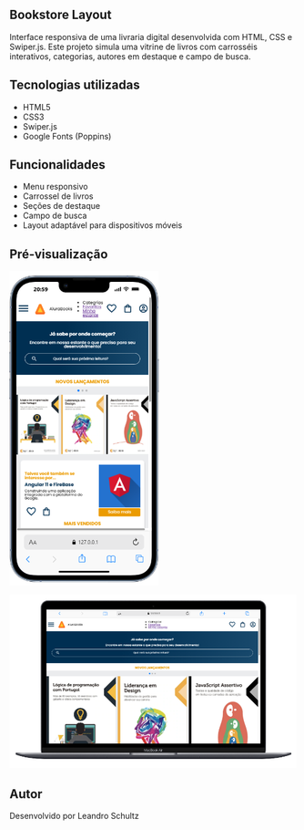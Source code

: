 ##  Bookstore Layout

Interface responsiva de uma livraria digital desenvolvida com HTML, CSS e Swiper.js. Este projeto simula uma vitrine de livros com carrosséis interativos, categorias, autores em destaque e campo de busca.

## Tecnologias utilizadas
- HTML5
- CSS3
- Swiper.js
- Google Fonts (Poppins)

## Funcionalidades
- Menu responsivo
- Carrossel de livros
- Seções de destaque
- Campo de busca
- Layout adaptável para dispositivos móveis

## Pré-visualização
![Imagem do dispositivo mobile](assets/mobile_screen.png)

![Imagem do dispositivo desktop](assets/desktop_screen.png)

## Autor
Desenvolvido por Leandro Schultz 
